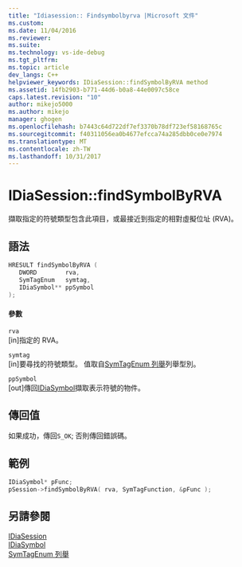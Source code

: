 ```yaml
---
title: "Idiasession:: Findsymbolbyrva |Microsoft 文件"
ms.custom: 
ms.date: 11/04/2016
ms.reviewer: 
ms.suite: 
ms.technology: vs-ide-debug
ms.tgt_pltfrm: 
ms.topic: article
dev_langs: C++
helpviewer_keywords: IDiaSession::findSymbolByRVA method
ms.assetid: 14fb2903-b771-44d6-b0a8-44e0097c58ce
caps.latest.revision: "10"
author: mikejo5000
ms.author: mikejo
manager: ghogen
ms.openlocfilehash: b7443c64d722df7ef3370b78df723ef58168765c
ms.sourcegitcommit: f40311056ea0b4677efcca74a285dbb0ce0e7974
ms.translationtype: MT
ms.contentlocale: zh-TW
ms.lasthandoff: 10/31/2017
---
```

# <a name="idiasessionfindsymbolbyrva"></a>IDiaSession::findSymbolByRVA
擷取指定的符號類型包含此項目，或最接近到指定的相對虛擬位址 (RVA)。  
  
## <a name="syntax"></a>語法  
  
```C++  
HRESULT findSymbolByRVA (   
   DWORD        rva,  
   SymTagEnum   symtag,  
   IDiaSymbol** ppSymbol  
);  
```  
  
#### <a name="parameters"></a>參數  
 `rva`  
 [in]指定的 RVA。  
  
 `symtag`  
 [in]要尋找的符號類型。 值取自[SymTagEnum 列舉](../../debugger/debug-interface-access/symtagenum.md)列舉型別。  
  
 `ppSymbol`  
 [out]傳回[IDiaSymbol](../../debugger/debug-interface-access/idiasymbol.md)擷取表示符號的物件。  
  
## <a name="return-value"></a>傳回值  
 如果成功，傳回`S_OK`; 否則傳回錯誤碼。  
  
## <a name="example"></a>範例  
  
```C++  
IDiaSymbol* pFunc;  
pSession->findSymbolByRVA( rva, SymTagFunction, &pFunc );  
```  
  
## <a name="see-also"></a>另請參閱  
 [IDiaSession](../../debugger/debug-interface-access/idiasession.md)   
 [IDiaSymbol](../../debugger/debug-interface-access/idiasymbol.md)   
 [SymTagEnum 列舉](../../debugger/debug-interface-access/symtagenum.md)
